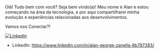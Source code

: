 Olá! 
Tudo bem com você?
Seja bem vindo(a)!
Meu nome é Alan e estou começando na área da tecnologia, e por aqui compartilharei minha evolução e experiências relacionadas aos desenvolvimentos.


Vamos nos Conectar?!

[![LinkedIn](https://img.shields.io/badge/LinkedIn-0077B5?style=for-the-badge&logo=linkedin&logoColor=white)](https:www.linkedin.com/in/alan-george-zanella-8b787383/)

- LinkedIn: https://www.linkedin.com/in/alan-george-zanella-8b787383/
